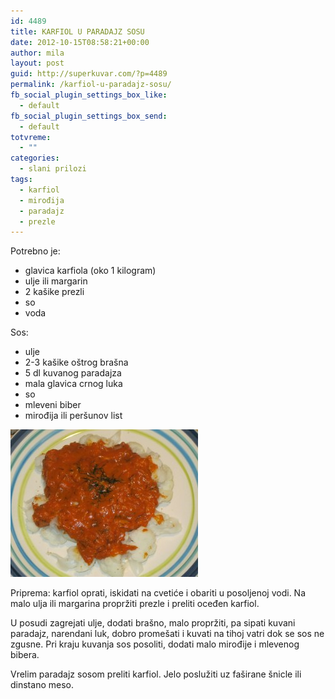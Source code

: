 ```yaml
---
id: 4489
title: KARFIOL U PARADAJZ SOSU
date: 2012-10-15T08:58:21+00:00
author: mila
layout: post
guid: http://superkuvar.com/?p=4489
permalink: /karfiol-u-paradajz-sosu/
fb_social_plugin_settings_box_like:
  - default
fb_social_plugin_settings_box_send:
  - default
totvreme:
  - ""
categories:
  - slani prilozi
tags:
  - karfiol
  - mirođija
  - paradajz
  - prezle
---
```

Potrebno je:

  * glavica karfiola (oko 1 kilogram)
  * ulje ili margarin
  * 2 kašike prezli
  * so
  * voda

Sos:

  *  ulje
  * 2-3 kašike oštrog brašna
  * 5 dl kuvanog paradajza
  * mala glavica crnog luka
  * so
  * mleveni biber
  * mirođija ili peršunov list

<img class="alignnone size-medium wp-image-4490" title="Karfioluparadajzsosu" src="/wp-content/uploads/2012/10/Karfioluparadajzsosu-e1350291313792-300x236.jpg" alt="" width="300" height="236" /> 

Priprema: karfiol oprati, iskidati na cvetiće i obariti u posoljenoj vodi. Na malo ulja ili margarina propržiti prezle i preliti oceđen karfiol.

U posudi zagrejati ulje, dodati brašno, malo propržiti, pa sipati kuvani paradajz, narendani luk, dobro promešati i kuvati na tihoj vatri dok se sos ne zgusne. Pri kraju kuvanja sos posoliti, dodati malo mirođije i mlevenog bibera.

Vrelim paradajz sosom preliti karfiol. Jelo poslužiti uz faširane šnicle ili dinstano meso.